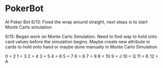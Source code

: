 # PokerBot
AI Poker Bot
6/13: Fixed the wrap around straight, next steps is to start Monte Carlo
simulation

6/15: Began work on Monte Carlo Simulation. Need to find way to hold onto card
values before the simulation begins. Maybe create new attribute in cards to hold
onto hand or maybe done manually in Monte Carlo Simulation

0 = 2
1 = 3
2 = 4
3 = 5
4 = 6
5 = 7
6 = 8
7 = 9
8 = 10
9 = J
10 = Q
11 = K
12 = A
